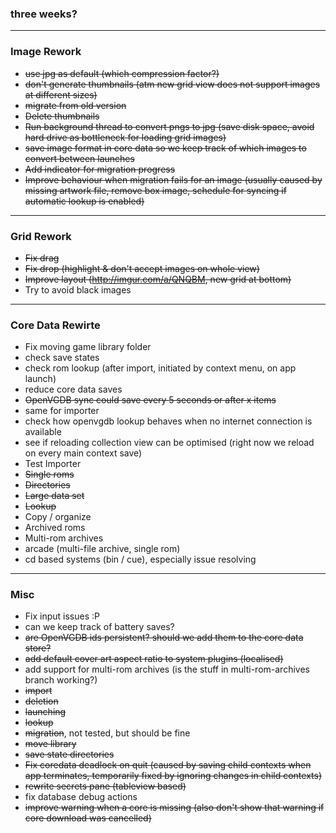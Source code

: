 ### three weeks?

***

### Image Rework
- ~~use jpg as default (which compression factor?)~~
- ~~don't generate thumbnails (atm new grid view does not support images at different sizes)~~
- ~~migrate from old version~~
 - ~~Delete thumbnails~~
 - ~~Run background thread to convert pngs to jpg (save disk space, avoid hard drive as bottleneck for loading grid images)~~
 - ~~save image format in core data so we keep track of which images to convert between launches~~
 - ~~Add indicator for migration progress~~
 - ~~Improve behaviour when migration fails for an image (usually caused by missing artwork file, remove box image, schedule for syncing if automatic lookup is enabled)~~
 
***

### Grid Rework
- ~~Fix drag~~
- ~~Fix drop (highlight & don't accept images on whole view)~~
- ~~Improve layout (http://imgur.com/a/QNQBM, new grid at bottom)~~
- Try to avoid black images

***

### Core Data Rewirte
- Fix moving game library folder
- check save states
- check rom lookup (after import, initiated by context menu, on app launch)
- reduce core data saves
 - ~~OpenVGDB sync could save every 5 seconds or after x items~~
 - same for importer
- check how openvgdb lookup behaves when no internet connection is available
- see if reloading collection view can be optimised (right now we reload on every main context save)
- Test Importer
 - ~~Single roms~~
 - ~~Directories~~
 - ~~Large data set~~
 - ~~Lookup~~
 - Copy / organize
 - Archived roms
 - Multi-rom archives
 - arcade (multi-file archive, single rom)
 - cd based systems (bin / cue), especially issue resolving

***

### Misc
- Fix input issues :P
- can we keep track of battery saves?
- ~~are OpenVGDB ids persistent? should we add them to the core data store?~~
- ~~add default cover art aspect ratio to system plugins (localised)~~
- add support for multi-rom archives (is the stuff in multi-rom-archives branch working?)
 - ~~import~~
 - ~~deletion~~
 - ~~launching~~
 - ~~lookup~~
 - ~~migration~~, not tested, but should be fine
 - ~~move library~~
 - ~~save state directories~~
- ~~Fix coredata deadlock on quit (caused by saving child contexts when app terminates, temporarily fixed by ignoring changes in child contexts)~~
- ~~rewrite secrets pane (tableview based)~~
- fix database debug actions
- ~~improve warning when a core is missing (also don't show that warning if core download was cancelled)~~